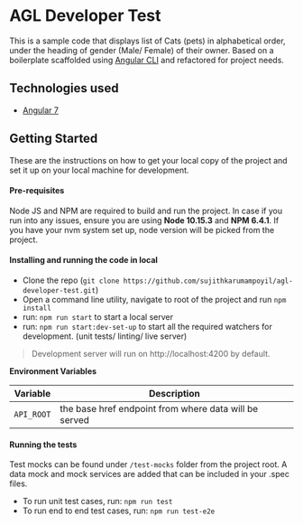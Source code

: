 # AGL Developer Test

This is a sample code that displays list of Cats (pets) in alphabetical order, under the heading of gender (Male/ Female) of their owner. Based on a boilerplate scaffolded using [Angular CLI](https://cli.angular.io/) and refactored for project needs.

## Technologies used
- [Angular 7](https://angular.io/)

## Getting Started

These are the instructions on how to get your local copy of the project and set it up on your local machine for development.  

#### Pre-requisites
Node JS and NPM are required to build and run the project.
In case if you run into any issues, ensure you are using **Node 10.15.3** and **NPM 6.4.1**. If you have your nvm system set up, node version will be picked from the project.

#### Installing and running the code in local

- Clone the repo (`git clone https://github.com/sujithkarumampoyil/agl-developer-test.git`)
- Open a command line utility, navigate to root of the project and run `npm install`
- run: `npm run start` to start a local server
- run: `npm run start:dev-set-up` to start all the required watchers for development. (unit tests/ linting/ live server)

> Development server will run on http://localhost:4200 by default.

**Environment Variables**

| Variable					| Description																	|
|---------------------------|-------------------------------------------------------------------------------|
|`API_ROOT`					| the base href endpoint from where data will be served

#### Running the tests

Test mocks can be found under `/test-mocks` folder from the project root. A data mock and mock services are added that can be included in your .spec files.

- To run unit test cases, run: `npm run test`
- To run end to end test cases, run: `npm run test-e2e`



